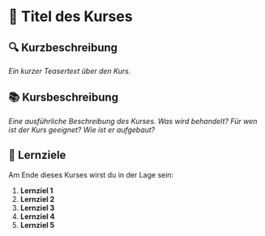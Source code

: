 # 📘 Titel des Kurses

## 🔍 Kurzbeschreibung

_Ein kurzer Teasertext über den Kurs._

## 📚 Kursbeschreibung

_Eine ausführliche Beschreibung des Kurses. Was wird behandelt? Für wen ist der Kurs geeignet? Wie ist er aufgebaut?_

## 🎯 Lernziele

Am Ende dieses Kurses wirst du in der Lage sein:

1. **Lernziel 1**
2. **Lernziel 2**
3. **Lernziel 3**
4. **Lernziel 4**
5. **Lernziel 5**
